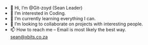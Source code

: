 - 👋 Hi, I’m @Git-zoyd (Sean Leader)
- 👀 I’m interested in Coding.
- 🌱 I’m currently learning everything I can.
- 💞️ I’m looking to collaborate on projects with interesting people.
- 📫 How to reach me – Email is most likely the best way. sean@xbits.co.za

<!---
Git-zoyd/Git-zoyd is a ✨ special ✨ repository because its `README.md` (this file) appears on your GitHub profile.
You can click the Preview link to take a look at your changes.
--->
